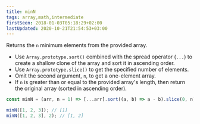 ```yaml
---
title: minN
tags: array,math,intermediate
firstSeen: 2018-01-03T05:18:29+02:00
lastUpdated: 2020-10-21T21:54:53+03:00
---
```


Returns the `n` minimum elements from the provided array.

- Use `Array.prototype.sort()` combined with the spread operator (`...`) to create a shallow clone of the array and sort it in ascending order.
- Use `Array.prototype.slice()` to get the specified number of elements.
- Omit the second argument, `n`, to get a one-element array.
- If `n` is greater than or equal to the provided array's length, then return the original array (sorted in ascending order).

```js
const minN = (arr, n = 1) => [...arr].sort((a, b) => a - b).slice(0, n);
```

```js
minN([1, 2, 3]); // [1]
minN([1, 2, 3], 2); // [1, 2]
```
